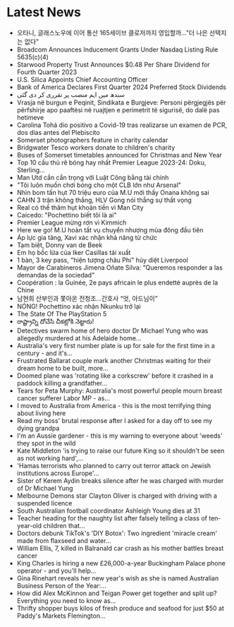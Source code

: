 # Latest News
-  오타니, 글래스노우에 이어 통산 165세이브 클로저까지 영입할까…"더 나은 선택지는 없다"
-  Broadcom Announces Inducement Grants Under Nasdaq Listing Rule 5635(c)(4)
-  Starwood Property Trust Announces $0.48 Per Share Dividend for Fourth Quarter 2023
-  U.S. Silica Appoints Chief Accounting Officer
-  Bank of America Declares First Quarter 2024 Preferred Stock Dividends
-  سندھ میں اہم منصب پر تقرری کر دی گئی
-  Vrasja në burgun e Peqinit, Sindikata e Burgjeve: Personi përgjegjës për përfshirje apo paaftësi në ruajtjen e perimetrit të sigurisë, do dalë pas hetimeve
-  Carolina Tohá dio positivo a Covid-19 tras realizarse un examen de PCR, dos días antes del Plebiscito
-  Somerset photographers feature in charity calendar
-  Bridgwater Tesco workers donate to children's charity
-  Buses of Somerset timetables announced for Christmas and New Year
-  Top 10 cầu thủ rê bóng hay nhất Premier League 2023-24: Doku, Sterling…
-  Man Utd cần cẩn trọng với Luật Công bằng tài chính
-  "Tôi luôn muốn chơi bóng cho một CLB lớn như Arsenal"
-  Nhìn bom tấn hụt 70 triệu euro của M.U mới thấy Onana không sai
-  CAHN 3 trận không thắng, HLV Gong nói thẳng sự thất vọng
-  Real có thể thâm hụt khoản tiền vì Man City
-  Caicedo: "Pochettino biết tôi là ai"
-  Premier League mừng rơn vì Kimmich
-  Here we go! M.U hoàn tất vụ chuyển nhượng mùa đông đầu tiên
-  Áp lực gia tăng, Xavi xác nhận khả năng từ chức
-  Tạm biệt, Donny van de Beek
-  Em họ bốc lửa của Iker Casillas tái xuất
-  1 bàn, 3 key pass, "hiện tượng châu Phi" hủy diệt Liverpool
-  Mayor de Carabineros Jimena Oñate Silva: “Queremos responder a las demandas de la sociedad”
-  Coopération : la Guinée, 2e pays africain le plus endetté auprès de la Chine
-  남현희 산부인과 쫓아온 전청조…간호사 “엇, 아드님이”
-  NÓNG! Pochettino xác nhận Nkunku trở lại
-  The State Of The PlayStation 5
-  రాష్ట్రాన్ని దోచేసి చీకట్లోకి నెట్టారు!
-  Detectives swarm home of hero doctor Dr Michael Yung who was allegedly murdered at his Adelaide home...
-  Australia's very first number plate is up for sale for the first time in a century - and it's...
-  Frustrated Ballarat couple mark another Christmas waiting for their dream home to be built, more...
-  Doomed plane was 'rotating like a corkscrew' before it crashed in a paddock killing a grandfather...
-  Tears for Peta Murphy: Australia's most powerful people mourn breast cancer sufferer Labor MP - as...
-  I moved to Australia from America - this is the most terrifying thing about living here
-  Read my boss' brutal response after I asked for a day off to see my dying grandpa
-  I'm an Aussie gardener - this is my warning to everyone about 'weeds' they spot in the wild
-  Kate Middleton 'is trying to raise our future King so it shouldn't be seen as not working hard',...
-  'Hamas terrorists who planned to carry out terror attack on Jewish institutions across Europe'...
-  Sister of Kerem Aydin breaks silence after he was charged with murder of Dr Michael Yung
-  Melbourne Demons star Clayton Oliver is charged with driving with a suspended licence
-  South Australian football coordinator Ashleigh Young dies at 31
-  Teacher heading for the naughty list after falsely telling a class of ten-year-old children that...
-  Doctors debunk TikTok's 'DIY Botox': Two ingredient 'miracle cream' made from flaxseed and water...
-  William Ellis, 7, killed in Balranald car crash as his mother battles breast cancer
-  King Charles is hiring a new £26,000-a-year Buckingham Palace phone operator - and you'll help...
-  Gina Rinehart reveals her new year's wish as she is named Australian Business Person of the Year:...
-  How did Alex McKinnon and Teigan Power get together and split up? Everything you need to know as...
-  Thrifty shopper buys kilos of fresh produce and seafood for just $50 at Paddy's Markets Flemington...
